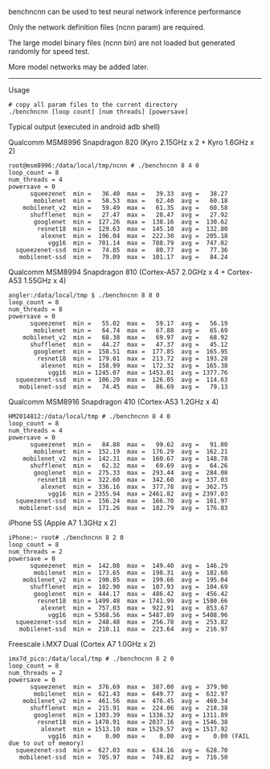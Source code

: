 benchncnn can be used to test neural network inference performance

Only the network definition files (ncnn param) are required.

The large model binary files (ncnn bin) are not loaded but generated randomly for speed test.

More model networks may be added later.

---

Usage
```
# copy all param files to the current directory
./benchncnn [loop count] [num threads] [powersave]
```

Typical output (executed in android adb shell)

Qualcomm MSM8996 Snapdragon 820 (Kyro 2.15GHz x 2 + Kyro 1.6GHz x 2)
```
root@msm8996:/data/local/tmp/ncnn # ./benchncnn 8 4 0
loop_count = 8
num_threads = 4
powersave = 0
      squeezenet  min =   36.40  max =   39.33  avg =   38.27
       mobilenet  min =   58.53  max =   62.40  avg =   60.18
    mobilenet_v2  min =   59.49  max =   61.35  avg =   60.58
      shufflenet  min =   27.47  max =   28.47  avg =   27.92
       googlenet  min =  127.26  max =  138.16  avg =  130.62
        resnet18  min =  129.63  max =  145.10  avg =  132.80
         alexnet  min =  196.04  max =  222.30  avg =  205.18
           vgg16  min =  701.14  max =  788.79  avg =  747.02
  squeezenet-ssd  min =   74.85  max =   80.77  avg =   77.36
   mobilenet-ssd  min =   79.09  max =  101.17  avg =   84.24
```

Qualcomm MSM8994 Snapdragon 810 (Cortex-A57 2.0GHz x 4 + Cortex-A53 1.55GHz x 4)
```
angler:/data/local/tmp $ ./benchncnn 8 8 0
loop_count = 8
num_threads = 8
powersave = 0
      squeezenet  min =   55.02  max =   59.17  avg =   56.19
       mobilenet  min =   64.74  max =   67.88  avg =   65.69
    mobilenet_v2  min =   68.38  max =   69.97  avg =   68.92
      shufflenet  min =   44.27  max =   47.37  avg =   45.12
       googlenet  min =  158.51  max =  177.85  avg =  165.95
        resnet18  min =  179.01  max =  213.72  avg =  193.28
         alexnet  min =  158.99  max =  172.32  avg =  165.38
           vgg16  min = 1245.07  max = 1453.01  avg = 1377.76
  squeezenet-ssd  min =  106.20  max =  126.05  avg =  114.63
   mobilenet-ssd  min =   74.45  max =   86.69  avg =   79.13
```

Qualcomm MSM8916 Snapdragon 410 (Cortex-A53 1.2GHz x 4)
```
HM2014812:/data/local/tmp # ./benchncnn 8 4 0
loop_count = 8
num_threads = 4
powersave = 0
      squeezenet  min =   84.88  max =   99.62  avg =   91.00
       mobilenet  min =  152.19  max =  176.29  avg =  162.21
    mobilenet_v2  min =  142.31  max =  160.67  avg =  148.78
      shufflenet  min =   62.32  max =   69.69  avg =   64.26
       googlenet  min =  275.33  max =  293.44  avg =  284.08
        resnet18  min =  322.60  max =  342.60  avg =  337.03
         alexnet  min =  336.16  max =  377.78  avg =  362.75
           vgg16  min = 2355.94  max = 2461.82  avg = 2397.03
  squeezenet-ssd  min =  156.24  max =  166.70  avg =  161.97
   mobilenet-ssd  min =  171.26  max =  182.79  avg =  176.83
```

iPhone 5S (Apple A7 1.3GHz x 2)
```
iPhone:~ root# ./benchncnn 8 2 0
loop_count = 8
num_threads = 2
powersave = 0
      squeezenet  min =  142.08  max =  149.40  avg =  146.29
       mobilenet  min =  173.65  max =  198.31  avg =  182.60
    mobilenet_v2  min =  190.85  max =  199.66  avg =  195.04
      shufflenet  min =  102.90  max =  107.93  avg =  104.69
       googlenet  min =  444.17  max =  486.42  avg =  456.42
        resnet18  min = 1499.48  max = 1741.99  avg = 1580.66
         alexnet  min =  757.03  max =  922.91  avg =  853.67
           vgg16  min = 5368.56  max = 5487.89  avg = 5408.96
  squeezenet-ssd  min =  248.48  max =  256.78  avg =  253.82
   mobilenet-ssd  min =  210.11  max =  223.64  avg =  216.97
```

Freescale i.MX7 Dual (Cortex A7 1.0GHz x 2)
```
imx7d_pico:/data/local/tmp # ./benchncnn 8 2 0
loop_count = 8
num_threads = 2
powersave = 0
      squeezenet  min =  376.69  max =  387.00  avg =  379.90
       mobilenet  min =  621.43  max =  649.77  avg =  632.97
    mobilenet_v2  min =  461.56  max =  476.45  avg =  469.34
      shufflenet  min =  215.91  max =  224.06  avg =  218.38
       googlenet  min = 1303.39  max = 1336.32  avg = 1311.89
        resnet18  min = 1470.91  max = 2037.16  avg = 1546.38
         alexnet  min = 1513.10  max = 1529.57  avg = 1517.92
           vgg16  min =    0.00  max =    0.00  avg =    0.00 (FAIL due to out of memory)
  squeezenet-ssd  min =  627.03  max =  634.16  avg =  628.70
   mobilenet-ssd  min =  705.97  max =  749.82  avg =  716.50
```

